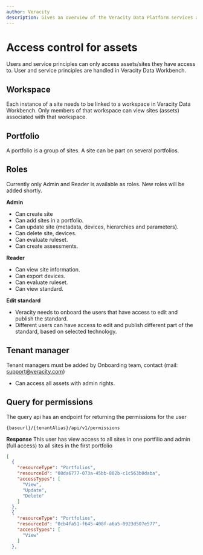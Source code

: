 ```yaml
---
author: Veracity
description: Gives an overview of the Veracity Data Platform services and related components.
---
```


# Access control for assets
Users and service principles can only access assets/sites they have access to. User and service principles are handled in Veracity Data Workbench.

## Workspace 
Each instance of a site needs to be linked to a workspace in Veracity Data Workbench. Only members of that workspace can view sites (assets) associated with that workspace.  

## Portfolio
A portfolio is a group of sites. A site can be part on several portfolios.

## Roles
Currently only Admin and Reader is available as roles. New roles will be added shortly.

**Admin**
- Can create site
- Can add sites in a portfolio.
- Can update site (metadata, devices, hierarchies and parameters).
- Can delete site, devices.
- Can evaluate ruleset.
- Can create assessments.

**Reader**
- Can view site information.
- Can export devices.
- Can evaluate ruleset.
- Can view standard.

**Edit standard**
- Veracity needs to onboard the users that have access to edit and publish the standard. 
- Different users can have access to edit and publish different part of the standard, based on selected technology.

## Tenant manager
Tenant managers must be added by Onboarding team, contact (mail: support@veracity.com)
- Can access all assets with admin rights.


## Query for permissions
The query api has an endpoint for returning the permissions for the user

`{baseurl}/{tenantAlias}/api/v1/permissions`

**Response**
This user has view access to all sites in one portfilio and  admin (full access) to all sites in the first portfolio
```json
[  
  {
    "resourceType": "Portfolios",
    "resourceId": "08da6777-073a-45bb-802b-c1c563b0daba",
    "accessTypes": [
      "View",
      "Update",
      "Delete"
    ]
  },
  {
    "resourceType": "Portfolios",
    "resourceId": "0cb4fa51-f645-408f-a6a5-0923d507e577",
    "accessTypes": [
      "View"     
    ]
  },
````
